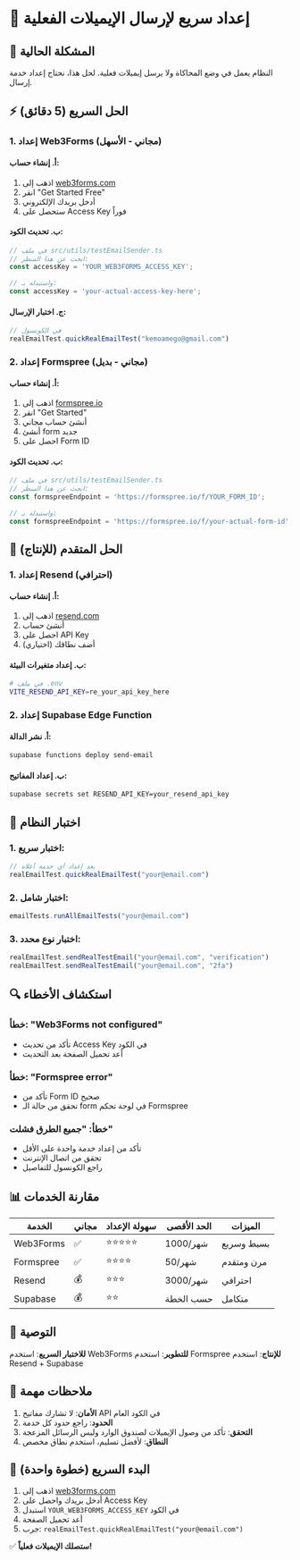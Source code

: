 # 🚀 إعداد سريع لإرسال الإيميلات الفعلية

## 🎯 المشكلة الحالية
النظام يعمل في وضع المحاكاة ولا يرسل إيميلات فعلية. لحل هذا، نحتاج إعداد خدمة إرسال.

## ⚡ الحل السريع (5 دقائق)

### 1. إعداد Web3Forms (مجاني - الأسهل)

#### أ. إنشاء حساب:
1. اذهب إلى [web3forms.com](https://web3forms.com)
2. انقر "Get Started Free"
3. أدخل بريدك الإلكتروني
4. ستحصل على Access Key فوراً

#### ب. تحديث الكود:
```typescript
// في ملف src/utils/testEmailSender.ts
// ابحث عن هذا السطر:
const accessKey = 'YOUR_WEB3FORMS_ACCESS_KEY';

// واستبدله بـ:
const accessKey = 'your-actual-access-key-here';
```

#### ج. اختبار الإرسال:
```javascript
// في الكونسول
realEmailTest.quickRealEmailTest("kemoamego@gmail.com")
```

### 2. إعداد Formspree (مجاني - بديل)

#### أ. إنشاء حساب:
1. اذهب إلى [formspree.io](https://formspree.io)
2. انقر "Get Started"
3. أنشئ حساب مجاني
4. أنشئ form جديد
5. احصل على Form ID

#### ب. تحديث الكود:
```typescript
// في ملف src/utils/testEmailSender.ts
// ابحث عن هذا السطر:
const formspreeEndpoint = 'https://formspree.io/f/YOUR_FORM_ID';

// واستبدله بـ:
const formspreeEndpoint = 'https://formspree.io/f/your-actual-form-id';
```

## 🔧 الحل المتقدم (للإنتاج)

### 1. إعداد Resend (احترافي)

#### أ. إنشاء حساب:
1. اذهب إلى [resend.com](https://resend.com)
2. أنشئ حساب
3. احصل على API Key
4. أضف نطاقك (اختياري)

#### ب. إعداد متغيرات البيئة:
```bash
# في ملف .env
VITE_RESEND_API_KEY=re_your_api_key_here
```

### 2. إعداد Supabase Edge Function

#### أ. نشر الدالة:
```bash
supabase functions deploy send-email
```

#### ب. إعداد المفاتيح:
```bash
supabase secrets set RESEND_API_KEY=your_resend_api_key
```

## 🧪 اختبار النظام

### 1. اختبار سريع:
```javascript
// بعد إعداد أي خدمة أعلاه
realEmailTest.quickRealEmailTest("your@email.com")
```

### 2. اختبار شامل:
```javascript
emailTests.runAllEmailTests("your@email.com")
```

### 3. اختبار نوع محدد:
```javascript
realEmailTest.sendRealTestEmail("your@email.com", "verification")
realEmailTest.sendRealTestEmail("your@email.com", "2fa")
```

## 🔍 استكشاف الأخطاء

### خطأ: "Web3Forms not configured"
- تأكد من تحديث Access Key في الكود
- أعد تحميل الصفحة بعد التحديث

### خطأ: "Formspree error"
- تأكد من Form ID صحيح
- تحقق من حالة الـ form في لوحة تحكم Formspree

### خطأ: "جميع الطرق فشلت"
- تأكد من إعداد خدمة واحدة على الأقل
- تحقق من اتصال الإنترنت
- راجع الكونسول للتفاصيل

## 📊 مقارنة الخدمات

| الخدمة | مجاني | سهولة الإعداد | الحد الأقصى | الميزات |
|--------|--------|-------------|------------|---------|
| Web3Forms | ✅ | ⭐⭐⭐⭐⭐ | 1000/شهر | بسيط وسريع |
| Formspree | ✅ | ⭐⭐⭐⭐ | 50/شهر | مرن ومتقدم |
| Resend | 💰 | ⭐⭐⭐ | 3000/شهر | احترافي |
| Supabase | 💰 | ⭐⭐ | حسب الخطة | متكامل |

## 🎯 التوصية

**للاختبار السريع**: استخدم Web3Forms
**للتطوير**: استخدم Formspree
**للإنتاج**: استخدم Resend + Supabase

## 📝 ملاحظات مهمة

1. **الأمان**: لا تشارك مفاتيح API في الكود العام
2. **الحدود**: راجع حدود كل خدمة
3. **التحقق**: تأكد من وصول الإيميلات لصندوق الوارد وليس الرسائل المزعجة
4. **النطاق**: لأفضل تسليم، استخدم نطاق مخصص

## 🚀 البدء السريع (خطوة واحدة)

1. اذهب إلى [web3forms.com](https://web3forms.com)
2. أدخل بريدك واحصل على Access Key
3. استبدل `YOUR_WEB3FORMS_ACCESS_KEY` في الكود
4. أعد تحميل الصفحة
5. جرب: `realEmailTest.quickRealEmailTest("your@email.com")`

✅ **ستصلك الإيميلات فعلياً!**
